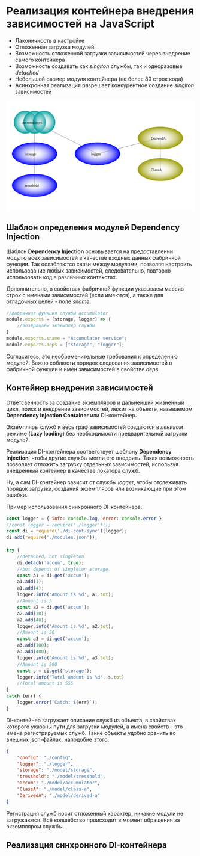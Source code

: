 # Реализация контейнера внедрения зависимостей на JavaScript

+ Лаконичность в настройке
+ Отложенная загрузка модулей
+ Возможность отложенной загрузки зависимостей через внедрение самого контейнера
+ Возможность создавать как *singlton* службы, так и одноразовые *detached*
+ Небольшой размер модуля контейнера (не более 80 строк кода)
+ Асинхронная реализация разрешает конкурентное создание *singlton* зависимостей

![Граф зависимоcтей](./graph.svg)

## Шаблон определения модулей Dependency Injection

Шаблон **Dependency Injection** основывается на предоставлении модулю всех зависимостей в качестве входных данных фабричной функции. Так ослабляются связи между модулями, позволяя настроить использование любых зависимостей, следовательно, повторно использовать код в различных контекстах.

Дополнительно, в свойствах фабричной функции указываем массив строк с именами зависимостей (если имеются), а также для отладочных целей - поле *sname*.

``` js
//фабричная функция службы accumulator
module.exports = (storage, logger) => {
    //возвращаем экземпляр службы
}
module.exports.sname = "Accumulator service";
module.exports.deps = ["storage", "logger"];
```

Согласитесь, это необременительные требования к определению модулей. Важно соблюсти порядок следования зависимостей в фабричной функции и имен зависимостей в свойстве *deps*.

## Контейнер внедрения зависимостей

Ответсвенность за создание экземпляров и дальнейший жизненный цикл, поиск и внедрение зависимостей, лежит на объекте, называемом **Dependency Injection Container** или DI-контейнер.

Экземпляры служб и весь граф зависимостей создаются в *ленивом* режиме (**Lazy loading**) без необходимости предварительной загрузки модулей.

Реализация DI-контейнера соответствует шаблону **Dependency Injection**, чтобы другие службы могли его внедрить. Такая возможность позволяет отложить загрузку отдельных зависимостей, используя внедренный контейнер в качестве локатора служб.

Ну, а сам DI-контейнер зависит от службы *logger*, чтобы отслеживать порядок загрузки, создания экземпляров или возникающие при этом ошибки.

Пример использования синхронного DI-контейнера.

``` js
const logger = { info: console.log, error: console.error }
//const logger = require('./logger')();
const di = require('./di-cont-sync')(logger);
di.add(require('./modules.json'));

try {
    //detached, not singleton
    di.detach('accum', true);
    //but depends of singleton storage
    const a1 = di.get('accum');
    a1.add(1);
    a1.add(4);
    logger.info('Amount is %d', a1.tot);
    //Amount is 5
    const a2 = di.get('accum');
    a2.add(10);
    a2.add(40);
    logger.info('Amount is %d', a2.tot);
    //Amount is 50
    const a3 = di.get('accum');
    a3.add(100);
    a3.add(400);
    logger.info('Amount is %d', a3.tot);
    //Amount is 500
    const s = di.get('storage');
    logger.info('Total amount is %d', s.tot)
    //Total amount is 555
}
catch (err) {
    logger.error(`Catch: ${err}`);
}
```

DI-контейнер загружает описание служб из объекта, в свойствах которого указаны пути для загрузки модулей, а имена свойств - это имена регистрируемых служб. Такие объекты удобно хранить во внешних json-файлах, наподобие этого:

```json
{
    "config": "./config",
    "logger": "./logger",
    "storage": "./model/storage",
    "tresshold": "./model/tresshold",
    "accum": "./model/accumulator",
    "ClassA": "./model/class-a",
    "DerivedA": "./model/derived-a"
}
```

Регистрация служб носит отложенный характер, никакие модули не загружаются. Всё волшебство происходит в момент обращения за экземпляром службы.

## Реализация синхронного DI-контейнера
